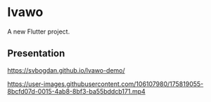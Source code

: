 # lvawo

A new Flutter project.

## Presentation

https://svbogdan.github.io/lvawo-demo/


https://user-images.githubusercontent.com/106107980/175819055-8bcfd07d-0015-4ab8-8bf3-ba55bddcb171.mp4

